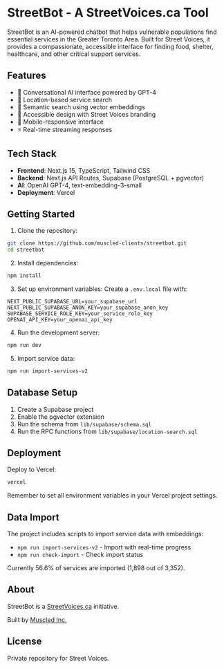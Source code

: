 # StreetBot - A StreetVoices.ca Tool

StreetBot is an AI-powered chatbot that helps vulnerable populations find essential services in the Greater Toronto Area. Built for Street Voices, it provides a compassionate, accessible interface for finding food, shelter, healthcare, and other critical support services.

## Features

- 🤖 Conversational AI interface powered by GPT-4
- 📍 Location-based service search
- 🎯 Semantic search using vector embeddings
- 💛 Accessible design with Street Voices branding
- 📱 Mobile-responsive interface
- ⚡ Real-time streaming responses

## Tech Stack

- **Frontend**: Next.js 15, TypeScript, Tailwind CSS
- **Backend**: Next.js API Routes, Supabase (PostgreSQL + pgvector)
- **AI**: OpenAI GPT-4, text-embedding-3-small
- **Deployment**: Vercel

## Getting Started

1. Clone the repository:
```bash
git clone https://github.com/muscled-clients/streetbot.git
cd streetbot
```

2. Install dependencies:
```bash
npm install
```

3. Set up environment variables:
Create a `.env.local` file with:
```env
NEXT_PUBLIC_SUPABASE_URL=your_supabase_url
NEXT_PUBLIC_SUPABASE_ANON_KEY=your_supabase_anon_key
SUPABASE_SERVICE_ROLE_KEY=your_service_role_key
OPENAI_API_KEY=your_openai_api_key
```

4. Run the development server:
```bash
npm run dev
```

5. Import service data:
```bash
npm run import-services-v2
```

## Database Setup

1. Create a Supabase project
2. Enable the pgvector extension
3. Run the schema from `lib/supabase/schema.sql`
4. Run the RPC functions from `lib/supabase/location-search.sql`

## Deployment

Deploy to Vercel:
```bash
vercel
```

Remember to set all environment variables in your Vercel project settings.

## Data Import

The project includes scripts to import service data with embeddings:
- `npm run import-services-v2` - Import with real-time progress
- `npm run check-import` - Check import status

Currently 56.6% of services are imported (1,898 out of 3,352).

## About

StreetBot is a [StreetVoices.ca](https://streetvoices.ca) initiative.

Built by [Muscled Inc.](https://www.linkedin.com/in/roadtocode/)

## License

Private repository for Street Voices.